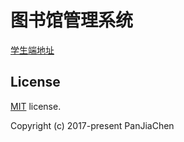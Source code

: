 # 图书馆管理系统

[学生端地址](https://github.com/AnsonZnl/weApp-school-library)

## License

[MIT](https://github.com/PanJiaChen/vue-admin-template/blob/master/LICENSE) license.

Copyright (c) 2017-present PanJiaChen
